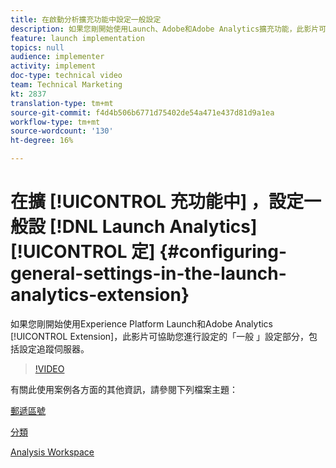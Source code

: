 ```yaml
---
title: 在啟動分析擴充功能中設定一般設定
description: 如果您剛開始使用Launch、Adobe和Adobe Analytics擴充功能，此影片可協助您進行設定的一般設定部分，包括設定追蹤伺服器。
feature: launch implementation
topics: null
audience: implementer
activity: implement
doc-type: technical video
team: Technical Marketing
kt: 2837
translation-type: tm+mt
source-git-commit: f4d4b506b6771d75402de54a471e437d81d9a1ea
workflow-type: tm+mt
source-wordcount: '130'
ht-degree: 16%

---
```



# 在擴 [!UICONTROL 充功能中] ，設定一般設 [!DNL Launch Analytics][!UICONTROL 定] {#configuring-general-settings-in-the-launch-analytics-extension}

如果您剛開始使用Experience Platform Launch和Adobe Analytics [!UICONTROL Extension]，此影片可協助您進行設定的「一般  」設定部分，包括設定追蹤伺服器。

>[!VIDEO](https://video.tv.adobe.com/v/27093/?quality=9)

有關此使用案例各方面的其他資訊，請參閱下列檔案主題：

[郵遞區號](https://docs.adobe.com/help/en/analytics/components/variables/dimensions-reports/reports-zip.html)

[分類](https://docs.adobe.com/content/help/zh-Hant/analytics/components/classifications/c-classifications.html)

[Analysis Workspace](https://docs.adobe.com/content/help/zh-Hant/analytics/analyze/analysis-workspace/analysis-workspace-features.html)
